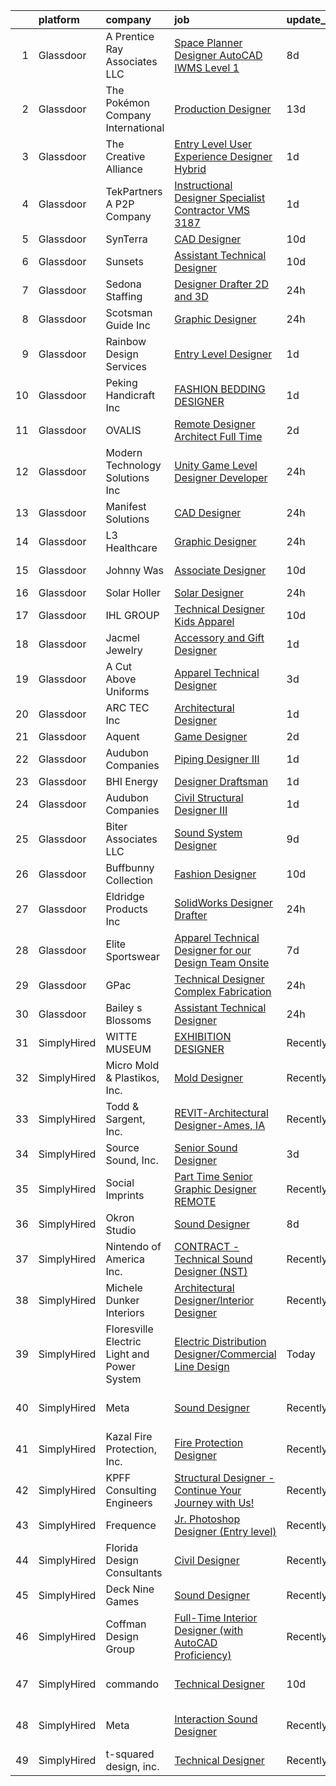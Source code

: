 

|    | platform    | company                                     | job                                                                                                                                                                                                                                                                                                                                                                                                                                                                                                                                                                                                                                                                                                                                                                                                                                                                                                                                                                                                                                                                                                                                                                                                                                                                                                   | update_time   | location                    |
|---:|:------------|:--------------------------------------------|:------------------------------------------------------------------------------------------------------------------------------------------------------------------------------------------------------------------------------------------------------------------------------------------------------------------------------------------------------------------------------------------------------------------------------------------------------------------------------------------------------------------------------------------------------------------------------------------------------------------------------------------------------------------------------------------------------------------------------------------------------------------------------------------------------------------------------------------------------------------------------------------------------------------------------------------------------------------------------------------------------------------------------------------------------------------------------------------------------------------------------------------------------------------------------------------------------------------------------------------------------------------------------------------------------|:--------------|:----------------------------|
|  1 | Glassdoor   | A  Prentice Ray   Associates  LLC           | [Space Planner Designer   AutoCAD IWMS Level 1](https://www.glassdoor.com/partner/jobListing.htm?pos=107&ao=1110586&s=58&guid=00000182de11c860a82b298c5465cfec&src=GD_JOB_AD&t=SR&vt=w&ea=1&cs=1_627bb09c&cb=1661583083966&jobListingId=1008078664418&cpc=F89DB714968E32AB&jrtk=3-0-1gbf13i47kf1j801-1gbf13i4n23j4000-0acfd51d98301673--6NYlbfkN0CPEiJEzZq4I_K6S6Q9VC1QMfIsI0INZ1UYi7vjgDL48SUvOQou6hjm8fRgHsp5Vn7ks7L65vAiLiC5dHNyXZUaGTr8zkn7Pi1ttdD6Hf3LEyzgTFht7EOoWOZlOoIMK4v3qRq0R0JVQHLdxxBgwJRWs1Sao9RGGzmdQtx9QdNsnViElWyiNNvfyNq2kaU3D8fcZyFUrt_H_q4mL5ROBXoZ7zeTSy3cHvQgMm-xA9A6t5XsK99aGAsMh4I4x8lLEIBYpYk48vNV0g-wi32J0Z126BfJW6E5WHx0zoSPQbnEZXOQxN6QK-DduQ6eemGNV1S2E1byTycB86YfccQY9MCjqSlv5VoBMv7G0jNyPG2d5zPKh9k4sFv44NFU_G3k_Sh9U2T8LWQMb6sKwXFU0yJcm8HywoYpFZladbS7h_0ouQdWgMFi2J5FyQqB31sj_mCLsEw_KAjgFHqHWM19nh1PzWFKP-8BMQ-or51OTtGHCZow7xoU22V5Yzw_Cvf3gcxr6opJwssTBIszenBvWpNf0yEpn8aRMAc%3D)                                                                                                                                                                                                                                                                                                                                                                                | 8d            | Washington, DC              |
|  2 | Glassdoor   | The Pokémon Company International           | [Production Designer](https://www.glassdoor.com/partner/jobListing.htm?pos=115&ao=1110586&s=58&guid=00000182de11c860a82b298c5465cfec&src=GD_JOB_AD&t=SR&vt=w&cs=1_f9ddaaab&cb=1661583083967&jobListingId=1008069960134&cpc=0FE1F5EA2BC84A01&jrtk=3-0-1gbf13i47kf1j801-1gbf13i4n23j4000-e5e687c9b2ad3558--6NYlbfkN0CsgUO0V2fSZxJANSxJiftVXeq1wpG4BxYFHzXoW0hPJnnKXvOitF3aYLUaiHcMasRnqh0WUwdWoAyLmI80oX7oPAq-PgH7hSJ92a-YT83zUIBzuQwm9Kkc95qzU8uIOl_1FtGzYfux5BKaumQSfITy4M_H4fDz72Fy-8O-eF4jbk3ZgFvA1VKoo--LMiTIpkBumduhLcVcXzcW00OSvIQS-zyLNUqqetQd3RVvTptm9dK_LlsArXmGNBdJ6R8PSc35tTUyjVD3fE2Jsz5jhfpPGy4NTX22bW4MLuHkXsC__gzILV0p12uN9PKdveI2F27TeUQJiwIIMuagtZb19lOCk-9JJVkyK2YXQ4RkHA6UD-Uy-Zvx2RtKk2PXIc0WEFH9BEeboZRstydqlMx7dHC8lZVTdWtLOSeCxWLv_VAdA8L4TCsW86GSkG4hJ_yr-iROj0dLZz4UB1afiHaMdfUk6LaKRvgEozhJk_l_1ehX9_Pa56J1dLUt_etfdKvPXvnXumz8i3Aho2_xEQddsDP4YiLNzit--4vgvcJ6A941VRcHr5CKC7trEE9JBosFP5rqQ6g9m90er5mOpwvmDvQ-7MbDIe8DWaZWXcV3KKZwPcljauCojwDh0B5Ry4SjmmL8J85jkB7Ts12VYit6AJNIubfGrkGGs4N037X1HVlQxDB27yP9Zmu3yrX78Vfox_21WRO-fPjWleoOGpu4wlpNRd_gpujIe-DsvKjK3U5_H2JsWrpBYvJCcnb0wx3SZ_pQuR1bInLZzVN3Hdb9Esvt7c_ftbVNN5Qxfb64FEk7gycioxdhkgvxLJbh-ZImAOmd-FsD2WIbLR3yAjGLTxkYCA6a_1Tg4ZiNjleQUHmm2sYQ2RB0rQ4xF-uOpYNNaE-9N2NRE8BvpRMXvMTMT1vznrdDkaQkRUcVPwACleR3Zw%3D%3D) | 13d           | Seattle, WA                 |
|  3 | Glassdoor   | The Creative Alliance                       | [Entry Level User Experience Designer  Hybrid](https://www.glassdoor.com/partner/jobListing.htm?pos=111&ao=1110586&s=58&guid=00000182de11c860a82b298c5465cfec&src=GD_JOB_AD&t=SR&vt=w&ea=1&cs=1_563b4564&cb=1661583083967&jobListingId=1008093924107&cpc=7095061949A44974&jrtk=3-0-1gbf13i47kf1j801-1gbf13i4n23j4000-ac07fcf922afe2b2--6NYlbfkN0BQhuZEA67bukPYOs9DTHc1wsdoQx-e-DpiIYWnkjXcuvUqeZY45vl_DaQDLziNe4gZR1zoDePoJ89h9nkfALvNAsgpJFUSByXskV8-PXv2t5IcTisA-qodaqdJD5IdZKC6UcDMqfkoie-Rqe9cKYoGVnfKZje9PgtNF1bwZktwMLcWVJ1NFl6xSY27j7Iha9iMUKLu_SGTZSwntBXhMVQ8xRYqfpcNGoPwcGTRwvJ8NBebTy0PRG-cLHC9q0iGJi1m7c5tF9_iJCK1nHPsLT3a4GZE4d-w81MG9RjiLKWfARkxbiiZg1TWZ0tNm-za9UtZwL3PJYEN5VBOXvo64DvcVLA-olly1E-qThtQL-to5ebvDwX1rc2rpdzs73OPweS4CI5U4hqqMFRA76_9vwiUhILQDZld0g-twAUOxyuteiorfeujUR6KjIAHMuuZY80f9na8zggczyD76p1YyIrGfFAQsgeUbWjQ4MOLglRKVfiJ6Qt1TN7ANUSkRylwfuSKZU7Nq8eoHbVdhvQK-6FmEryUOWVslJM%3D)                                                                                                                                                                                                                                                                                                                                                                                 | 1d            | Lafayette, CO               |
|  4 | Glassdoor   | TekPartners  A P2P Company                  | [Instructional Designer Specialist  Contractor  VMS 3187](https://www.glassdoor.com/partner/jobListing.htm?pos=128&ao=1110586&s=58&guid=00000182de11c860a82b298c5465cfec&src=GD_JOB_AD&t=SR&vt=w&cs=1_d6f4eaa6&cb=1661583083969&jobListingId=1008093095872&cpc=BAEB662971763A76&jrtk=3-0-1gbf13i47kf1j801-1gbf13i4n23j4000-03f530ef0202334d--6NYlbfkN0CHpOIvs3qZo8sagDiUAvu-_P6y0GixwKP-GGMf9GPFgZwW1N9K8rceHdSLs2uRMTRFNpCUtCQgwwJ_V4r98Xsw_Ma4NM6eaJEC0qvAtqJ6BJqY6w88JFFrO5ThPKSEoanpVrtgaQMEd825wHk_cOqhPJoS3bnu-WKZAC9plfRyVuBiogCgrznzrWrogk_vlxV6-KelP4QPg2D3g9aQJGPABTdB4n7lUbZTYqYYSArqupZSjs3IoPPuWt90ODbnPEi5EP92fejBdJQ--jwcvdJe9janvhbv146U_MmkJA689NW9LCMdK0I-TrQDJ9B8IW3o3TiREEsMVkDcpCzAopBUciyTykYt5FcxhA1mjFpJLkr2ipFdMJjRc-bhGqCd8voQLNTizuOIuGbSUJVy6ZLNXc845iSB4LVrLWYRN4qItFm6kr-N4CLzHtaKx5lo7aWcBct9J6TK-ENvo7MvP6fpuck-KYzCPLYzPVUQ_Ox5qxYTGU6YF6xj98PzYpFByziUShhOGTRUUJQeqrhD5YO4PJMFjHTFmRVhFZZQpY41MrDDvGzMhbApHz-IUdRR2JJY1XVvvn2uxIWjPrzA-Nx-RbckpFMc_Y9MyeDmZ3I-z0v0J4UmP87MNsXQ39q6p7pELcX-0_e7hfFAmWNkHW_uRH0Hkv0pqcDc-MmzLYgFBtYf1oyEegX2nTLJQLPfg0HL6u9Tg63vi5J0fpE0FByT6uzsvKRyxCXznds-JQh206uXLwtkwZroBgteD7J9lYhzu5IIQ9Reahw3gtv7ZMs8mgDOW5IpfqrAqHI16nCO16LV5wftmWA-PYbBFfzmBvL8pgNJ4_4Ur2Tyn0McsMJYZHoj8abjXkbMGFpFIDzyNBmJMOvQK7aY)                         | 1d            | Remote                      |
|  5 | Glassdoor   | SynTerra                                    | [CAD Designer](https://www.glassdoor.com/partner/jobListing.htm?pos=118&ao=1110586&s=58&guid=00000182de11c860a82b298c5465cfec&src=GD_JOB_AD&t=SR&vt=w&ea=1&cs=1_de1b3ddb&cb=1661583083968&jobListingId=1008073862940&cpc=4F748F1840550ABC&jrtk=3-0-1gbf13i47kf1j801-1gbf13i4n23j4000-18c0e80a5c12a872--6NYlbfkN0DeXU0vMxLyKhfauY-dgUBa_3v1DHLtGGo4EP_Dl8CiYxWmGmi2SrY3Ivt1UPrYuDlbcltfZBalx9amtf9G2L9Ed1GWEOd0RyJ7-id08Z3X4_rUMko-g1OdR6_wvYRiK1igO9i_Pd_tAhPgXu8oeF6r4TodtwJ7tGrA_-HHHP4OtgW_mxbZBIf1ueQ_0xu7R7cZPBYo3GuvSRGIg77ajL906Pi5mV6alo3TfX-e-5xkH84v9VywJBwwHjFa9YSkXhkDrdLM3TIqOAlRin2HHMMqOl8I5stIgk_INyJnhVBt2dBzycceWxa4PQ2z7dOrqTFRI2uIQTqtzBE1GNoKhNdnadyiWGTl4HmI9UkO8g8UHoiApXd_-lKvCBqqprX0mtB1PXmr6106Hr6Pw-8ow_LtvGqQyVcyQBzQzfPDleicfYAKIoDol4YpoW762k88OxvsgQKLDKToSSsU54ft2hBNULUbIdgqNsYR0i94GFnKCe9xmV95AB_B)                                                                                                                                                                                                                                                                                                                                                                                                                                                               | 10d           | Remote                      |
|  6 | Glassdoor   | Sunsets                                     | [Assistant Technical Designer](https://www.glassdoor.com/partner/jobListing.htm?pos=101&ao=1110586&s=58&guid=00000182de11c860a82b298c5465cfec&src=GD_JOB_AD&t=SR&vt=w&ea=1&cs=1_070b780f&cb=1661583083965&jobListingId=1008074168238&cpc=F2B9EA0A7A2608F5&jrtk=3-0-1gbf13i47kf1j801-1gbf13i4n23j4000-e70458fbaf606bd3--6NYlbfkN0AtlW_omU2Xx3W-19HQ_drmTKCWebiHnmA5lS5PDL5G8Sf-C-2-8DpByhaBU9m9oUH-H07N8MFdAYoPJbNdWD_SmPRuDkTm0iUvyIZARaF8uSpPtUx68tbXgkSLR_V-f1zQbZOfIbgAGBK04oh6igvdAZ0nACEOiZClqZI44bjFD3UY7Emnx9kkK_NJgRW-YH18IiuIWJRw5DW4JGnPXPCaNY_0zbdZvKP-h9V8AwEzJA1XIlGz1hylDkjXYAkLhME0oLxiSm9Cz4tnhbdjvJLFxn266bPWdtDHnjkGAJW5uNQ62yCjYhrUfib6kLlspyVNXjGeQ6HeoWfL-gIC-OQtxR3fC3crdYVUZzk1b9lt2aIsGFu4v5P5e1yHGvVxP1wamNXHPIETnIIBpJE1B8nyXHB1nHIUQYpBVRFWHF-ay6_cBJkg6q0r2CHYLs37n-WJFab1TWA_JsbcLYEhpZWhrP5ThJdP12IuoSK6R3shJMszzwS4vGegVT-HPr2ETSdDnboqd7DufW8VnFvPrhzP)                                                                                                                                                                                                                                                                                                                                                                                                               | 10d           | Harbor City, CA             |
|  7 | Glassdoor   | Sedona Staffing                             | [Designer   Drafter   2D and 3D](https://www.glassdoor.com/partner/jobListing.htm?pos=127&ao=1110586&s=58&guid=00000182de11c860a82b298c5465cfec&src=GD_JOB_AD&t=SR&vt=w&cs=1_b2fa7630&cb=1661583083969&jobListingId=1008097236939&cpc=18C9CE28155C17C5&jrtk=3-0-1gbf13i47kf1j801-1gbf13i4n23j4000-0f43f2e75be91b83--6NYlbfkN0CTRLmfzwekP9kdn8MCpub2J-dAlmPPu-YzMlOQ6GyTqK4pYVBM3iZCLV_ZmCSmnvVoR5bYJ7JWXfO8FhBpnGqLK5ewomUl6A38a1VKvRRwNnjw14bPDM3Yl2rjcAlr-0Z3ZlKq47hlr2EZ65l5hSLNSWyqNj1-BlHjhClQ-7b13Ajk5qBDg7rcWOZR5BqazNoA-LuM3_E1u1MbxaP0sadQcwoqY4uixBimN13sld8O9ziV3Y_CIcCjYgYM-KE6CU4omrjt0kOX409wMSh7KXnnorEbZyldV0ZKGL1r__H14AH0eEFHY-xt-9SYY9EHXmevgD15zYsTHLrJZFTsqdfxjCCMwl93CCW7zk6xIEQYDYUXFXBeP3Lx8kgwOTd2LM5xAPSbQ5Ihw4INoZoOiERPzHYPStIL9i0Blwo1Kalw5C4pKTnQ2zlwYmcKkhNQRkJ8j1M3vnxJhI1F8Bbg4TSrmXNkRku2kvcb9fpRhiCXvgS7btZOkunltZkney1Ypy2vujGGz55nnM2WrOjnQMOJLbKAdw7Y8LWKBTRA-VVXv_3FSy4fZ0fXWsFOjrLgQTEDiHR60yMPfZO57byNcid8)                                                                                                                                                                                                                                                                                                                                                  | 24h           | Dyersville, IA              |
|  8 | Glassdoor   | Scotsman Guide Inc                          | [Graphic Designer](https://www.glassdoor.com/partner/jobListing.htm?pos=112&ao=1110586&s=58&guid=00000182de11c860a82b298c5465cfec&src=GD_JOB_AD&t=SR&vt=w&ea=1&cs=1_a90b6bda&cb=1661583083967&jobListingId=1008097527336&cpc=F1339989C5CB8906&jrtk=3-0-1gbf13i47kf1j801-1gbf13i4n23j4000-6aa205e0ef331a9a--6NYlbfkN0DbYZcs_UJOeC4ChOpzr4q94_YFUSwL-W0cUimrDC9oMbJ4cvG5OkOdTqRVIxksHDrGmXdguoIoaI6GKIPxggH_UlEJInekOloNBoSbLGyXgfGmUx73GQ81-obNHXeJm5eFQCaAhHtfziL-bjlfvYu0Zndtf-23CC4V2OunCtIWSNjdsa4SXzie-2LUnOX-Pv8uBVIZroRBaCAGTmYY-mYvaqNPM99V_8gLXkXCZLlH_VXmOyV5ENO8rKYL4PBKViTxqyooGsJ2oD02FE-HkcxcOT5TfjS-9xgPlGrocUis5ZsUAKyegX6WrczC5XQJQAkKgEusXyeo2LPIF26X8vFA7IZRMocuJQfM2Spl8Szoja1We3RZoAr5MDuqJD0zkqVj0nVGojsKIhHEmv6xRyBpyZQY74lCLvEi-TS-MWrMaKJuXweE9arltDWHDnCM0oOFHoaTeDj6MclE0fYW9D2Ct2iRQF2IAImK5CBAmoNoht3sW6MsxU7GeQpGWZaMtr6ErdHphLJwYQ%3D%3D)                                                                                                                                                                                                                                                                                                                                                                                                                               | 24h           | Bothell, WA                 |
|  9 | Glassdoor   | Rainbow Design Services                     | [Entry Level Designer](https://www.glassdoor.com/partner/jobListing.htm?pos=121&ao=1110586&s=58&guid=00000182de11c860a82b298c5465cfec&src=GD_JOB_AD&t=SR&vt=w&ea=1&cs=1_89ca70f7&cb=1661583083968&jobListingId=1008094377754&cpc=155EB9D5185558AF&jrtk=3-0-1gbf13i47kf1j801-1gbf13i4n23j4000-9b08e17126a26ee4--6NYlbfkN0BQSMM7msaFaU9vMPLgGAw_IEALGJyAaKZ05XIYikCD_7AfAALJth5hw24Ukb9i8NBqnlRku371qq-W2TdCgIcSSrX-1FGhVRY2NZUjXeqk6k3UiyOGcvkSBDnt-ipY5y11pRcITEDOZu-rRZk7o31WBrT_Ex56lYmXUYzDJAqeD-ALd--lmqTn28wxvYqiKaNaP5mqFjpAM4AyLvDVOSZWqsSxbdValnfEtHSdHBhJ0srvxNqLhGyck8pT_v6uth3jSJY06CSa82hHNzySylgeuOmUkoZZGbRtBXFQc7OdCVJdWi2PCXZEU6fCoKQQ4QjSkqfSbRkzlJV-tAPp6FQQ6cBv6BxfxU3xNfrZGYtw6jNPSkThkBZ2PWn5df-uLUKNOrHi1_Q7aEX9o_NrYFyvyvRswiEDlPHlbQtyytjfMtGbeAB-PAUAAwQYPnmZlc9cLzVa-P0TGQ4qUIRO7s-8UGhfhRUxysTHIJh-SZUMpdBlC8UAKJtvGbMJ5ukYe_DXC_WUHpG9QQ%3D%3D)                                                                                                                                                                                                                                                                                                                                                                                                                           | 1d            | Louisville, KY              |
| 10 | Glassdoor   | Peking Handicraft  Inc                      | [FASHION BEDDING DESIGNER](https://www.glassdoor.com/partner/jobListing.htm?pos=114&ao=1110586&s=58&guid=00000182de11c860a82b298c5465cfec&src=GD_JOB_AD&t=SR&vt=w&ea=1&cs=1_3772fa9c&cb=1661583083967&jobListingId=1008094179063&cpc=8A48E7D5890B96AC&jrtk=3-0-1gbf13i47kf1j801-1gbf13i4n23j4000-1aea1578d230c1bb--6NYlbfkN0AU9TUFfx1cWrWT37grlbBMIkzeHpL5ly2dIVydrySBslmvVOGpzNentRV1L8weOaU8iMCTX4JnQDiAjwUDg9LDQsr51j8yjVhf9yWoaE0mr2lvjHMtFMWbL5p13gF0ym76buQ9B8GZvwggfnZ9sEFfaC2od1D2NWnHLA3VA6y4l1tCKOlKyqOMNjOxhzlaOUKUlohbRME3Q7a6mNCC7s1qreO-gs5RKuTpPht39rHRN53RwyY-hFPLVo8qaG7iSTLClevRPR5TERwllobEs4VDsZCxYSZADojE40pSiO_kjvsdh-dQSMN92uC7CXCHNxIoT5xIqJsQ6cK51c4VZvN8-hW2xdApOcfqOtFWLyFaZJDnngB_J8lSpDA2Pvj3cjoTXLmAAEpxB7-iKP6kzrpVEirqttatGYVUbVLyp5eSijSuUZDohL8KXqSlttfop2hZuMRHYaG8V4PeTGeSO8IqJowlxJRGff6DPZuH9n3xbtk7tA36hPAbOIcarkdvdCc%3D)                                                                                                                                                                                                                                                                                                                                                                                                                                     | 1d            | South San Francisco, CA     |
| 11 | Glassdoor   | OVALIS                                      | [Remote Designer   Architect   Full Time](https://www.glassdoor.com/partner/jobListing.htm?pos=117&ao=1110586&s=58&guid=00000182de11c860a82b298c5465cfec&src=GD_JOB_AD&t=SR&vt=w&ea=1&cs=1_aaa80e4a&cb=1661583083967&jobListingId=1008092125129&cpc=2F9DD8B511C89582&jrtk=3-0-1gbf13i47kf1j801-1gbf13i4n23j4000-a2efa99355c990b7--6NYlbfkN0D788tVLZnHYB2JKTLmCXo4PydfvtZKcdbYx6lxKaz3Iov1saO08cGSexVzrw-zguS-pIdag-UcH_VSXkTsDOWai7tFMjzfXGacGFBrAray6y56cuKDivsp0EHY9vgS0N4oIIoh5FfT3MB6TYdBbFG3B_jfYMJCS4039URFxjVRzDuPFKXe5xXGI-ykLO6IXS0pSBBLSlKpwSHdCyO9Jze5PDzriiKEttBufTb2oKQwxPyF7FpLT6QhLgkm1rn4yWhbQKTreFUdrADlZGpFTaP_Gb3fzsOIYW0BNK1HSxJdFrnXLFx43wRtSn_z6wKAXqL4zfpDOOAXa2FntHsR3mqfi6zQsKMRvLQPzTE8_LOvCNPKa5uVF_rDwh_ATxAc_M0tHMZrkbvYeIYTPj7P4ukUWkEbJ-s7eeRsWnIUAMziS9a5OyykY2W6bEd8qNQt-tWN8u_1QsH5dcCivPZ-a6AeQs7hfAOpaQ_edEy1Hj_7DSxAyd_9U1hptJM_5r6RIN0%3D)                                                                                                                                                                                                                                                                                                                                                                                                                      | 2d            | Indianapolis, IN            |
| 12 | Glassdoor   | Modern Technology Solutions  Inc            | [Unity Game Level Designer  Developer](https://www.glassdoor.com/partner/jobListing.htm?pos=108&ao=1110586&s=58&guid=00000182de11c860a82b298c5465cfec&src=GD_JOB_AD&t=SR&vt=w&cs=1_20400619&cb=1661583083966&jobListingId=1008096394773&cpc=A47415DDCBEBC78E&jrtk=3-0-1gbf13i47kf1j801-1gbf13i4n23j4000-ff7742122f0dc26e--6NYlbfkN0C26OT7h5zXl7z1yVTYwN1d43osiYS9hmGqw_eY7i5KFzRWaSyxghJjTLzNEsEWeJhbfdP5IgCLf82DiTUnEx5Zcf7o8TDdtcY4aQMgbtVLZyUMVQbw4GL55W9YyZf2zyy5gYoXl2SbNwGuuf9ZA8JnDwWvGjPB5lhkx7sEViInUA4-xLjlt3TEe0VYJOpl7IdH2zuiyNCxNE67qHQog0RGYkotK0vj5gCm3f9CiP6cdzF7HOP75Mhu-NMuVAZjGZPcLxAKSm2Owlb_RlNDGD9mdyLZQ8WBXHGq3Zk-IMFC_7UC96ES4J9QUFNVWM2rqEEnqKUlDc1XDQQ4s325enw07xkRqtudcqaURMWTZgFY6myCGTFsJ1uG5rqXJh15TxXft8rd9LXUX7Eh32LajBUGwBRowHrwjOIxPXIwfBUzHkJUE7SYSYEX8XOnEjNDzwk%3D)                                                                                                                                                                                                                                                                                                                                                                                                                                                                                              | 24h           | Huntsville, AL              |
| 13 | Glassdoor   | Manifest Solutions                          | [CAD Designer](https://www.glassdoor.com/partner/jobListing.htm?pos=102&ao=1110586&s=58&guid=00000182de11c860a82b298c5465cfec&src=GD_JOB_AD&t=SR&vt=w&ea=1&cs=1_35d29505&cb=1661583083965&jobListingId=1008096689773&cpc=12184B501E6D5E69&jrtk=3-0-1gbf13i47kf1j801-1gbf13i4n23j4000-d4630387254a5b8f--6NYlbfkN0CKfvhdTZp-LcwVJRM4kWLncpDELpGxzdzAtDfxsI5Hw4zLjP_QVp8_SP0d3uDWKlScnatiwYnb6ceY_Z1lRau2Idi_dg4wkJmjRO9C5SqooPr6Z4hHlD7eiVCoVqcgvj1kzX2Pb7lHAjUY1W1TUF21VV00jgrdzXu8d5_JRr__wP93kaoZgmxmg34mHqskI35rCHT2ZmJiObtm8y3goUxzpMbM3_q3lWFSMecTOBCPIHUbBIGh0Kr7cTYMOgJmdmjadhr1aVnHspSW4LAYR9d6JtLMsgEw4yaKAo2lPv6VecTlQJqqUNadw2ZJgimvyRorCIawGdAS07RtGzMhSMOlLQ4jj9kFSfX6ewcjZUACoORBo429ynL-RoRrCCRsFkyU9ifiF-gHiukSombY7GZNa3Pifk8cdDV-O2NkqLCiYIgvsIGiSxwmYkR2dnsfdCfOvReIlBfCSRD1kxxk_nyjTQlhfsYouAcwDhWHa9M979iKJsfh6WwRdVG8YuNhD7A90eK26EKYmwFK2A5vQ0BaNuzzWewfyJU%3D)                                                                                                                                                                                                                                                                                                                                                                                                                 | 24h           | Buchanan, MI                |
| 14 | Glassdoor   | L3 Healthcare                               | [Graphic Designer](https://www.glassdoor.com/partner/jobListing.htm?pos=122&ao=1110586&s=58&guid=00000182de11c860a82b298c5465cfec&src=GD_JOB_AD&t=SR&vt=w&ea=1&cs=1_35c0a20f&cb=1661583083968&jobListingId=1008097417290&cpc=217C45A42544DB93&jrtk=3-0-1gbf13i47kf1j801-1gbf13i4n23j4000-e39332026d80e6c4--6NYlbfkN0ATuzukLZvOA7Cxi5gGVTPK8s05ijijAIGQnHXs5Od0Xxlz_9ucv3NNLccnH4K6nM3FLwoqtQGQa5yrOAWrNB2pTKDiHzuruvRkWrdUTuNgDcHE0EaFN093eO2aFV8Whyqeh5i6LjlCupAVuCqTRWuCxBTgJPsDbmBcRJpEASU28EPELiNgDK4b-Ikp2gsUbE8Wloe2IlajBlpY1mODGUqo2R55x2qnMwuIQdBde9r3ZrXUhCl9f8Awniq2dMgtxW-VTcKYGPZjMX_yPQi8qZDne5YqX0Kius3q_8aPJUXdePl63Ngo6lT8NDW86rmfSfRyYLSa9lubKT-emejyhnYYhw8rJI5242A-TiBN5Z0jwiWv4r0AdaXNHKNzvYfwOGkZyviJNSq13AbTU6t3MXrS6OWW3EXi6TMN58pU5ww0rxNJHsnbF0NZGnwR2L2_VW4CMdxHcGRNLWNibq8Gi8pSScz9e2eFnm3FDK-3zFlS1WqYohID8lpNVG_Xf8USzsw%3D)                                                                                                                                                                                                                                                                                                                                                                                                                                             | 24h           | San Diego, CA               |
| 15 | Glassdoor   | Johnny Was                                  | [Associate Designer](https://www.glassdoor.com/partner/jobListing.htm?pos=116&ao=1110586&s=58&guid=00000182de11c860a82b298c5465cfec&src=GD_JOB_AD&t=SR&vt=w&ea=1&cs=1_36149956&cb=1661583083967&jobListingId=1008074774440&cpc=853DEF62E69EE75B&jrtk=3-0-1gbf13i47kf1j801-1gbf13i4n23j4000-4faef44b6a0370f4--6NYlbfkN0DzaDHVbxJ-LJZej0v9fk4K-FwNocoxjQ_zxp68kPBvcnDJ4c9ythlAEq-QQF6lk4_a95rOXH0ABmn-IDpvXeqnvmIoZukcZ_va6fLO0bk1jqhVmm8eyXl2l_N8HhGwLfvxj5UCT6dJalQN1wobhPNZihBjs6lX0jtvWCqYQYycTa0Lxqufxv_lq2bnXEmkKpBO4i9CY1li1NUT188VmL6QsBNNchPdPuEknhzQnNoAD0b0NOSQDOV55wL1S7QjuCk35yyoyQLpOeCBgtvPMqK-DAPtwflRgSUEC0_2u7j8pBMAgZlTCWXnnRlA2EoBHzjTupnJq0av36nMMuZxZavpSAgy4FiFp1djLkgkb4BwX8vpyNP43Z0A9n17DspO82Dg8kqGqbfa4zayaTBXQUmTafbQQtTqHXMANlBDOolT7ppSwepuvsmyATjNGrO-HWiusdp3-syj2PnJ5TdvIonURM-CbQhuFLuy_XdKJQBQpScmmh6xHN8sZD5xtgr7tZY%3D)                                                                                                                                                                                                                                                                                                                                                                                                                                           | 10d           | Los Angeles, CA             |
| 16 | Glassdoor   | Solar Holler                                | [Solar Designer](https://www.glassdoor.com/partner/jobListing.htm?pos=120&ao=1110586&s=58&guid=00000182de11c860a82b298c5465cfec&src=GD_JOB_AD&t=SR&vt=w&ea=1&cs=1_347a70d2&cb=1661583083968&jobListingId=1008096942594&cpc=9C2286EA3771AAF6&jrtk=3-0-1gbf13i47kf1j801-1gbf13i4n23j4000-902dbfc9ef7b201f--6NYlbfkN0CnRgCeyej8B7HtLvB53TdjOOeutF3Nk7UpSC1jK0VSrxGmm1FjhxouzhtKJQPIQroVzjVuMwvmQAqzCzmP_WPoQuEIodh_XlGo1WsBT-NXKBr2I40Hvu2XnTaXSLVyc9tUa6ieLxoviR5IVOEYmIcQY7hCEGqHUEIlTevmM5HOW0Z04wvA8NKIBmlXbvdrcEM5gWM8WAQ6qiVDE_koV-lPp6qvZOBvu8IntsmgYY15ulALrT1WB2Sn9pMNogHiWrj2Wtu3KAsIqhoJguIwYNFjxVOowGank_MCCl4iEPfUDy-S7dGZzIcNJ2efDcKDIfZ7H5CHZ3zZ0RBnPe8y_GMbcPibkyJtn4l7TMxkSw-gFssUJAcd7SSl3Dn5LejooapJ3NhCSeRcUzMnvZAp3bgEEeHknByNmBbv_W0gMH2S8oor9Y3Vj2Qf2iqqKh4P-yCh2z4Ig7AxtItvK9EpGb54OxDeQrT45dynz4-kbQRcUmJiXX5f0QAlsASyur-GmGI%3D)                                                                                                                                                                                                                                                                                                                                                                                                                                               | 24h           | Virginia                    |
| 17 | Glassdoor   | IHL GROUP                                   | [Technical Designer Kids Apparel](https://www.glassdoor.com/partner/jobListing.htm?pos=103&ao=1110586&s=58&guid=00000182de11c860a82b298c5465cfec&src=GD_JOB_AD&t=SR&vt=w&ea=1&cs=1_f141128b&cb=1661583083965&jobListingId=1008073551798&cpc=FC4EF002566A9691&jrtk=3-0-1gbf13i47kf1j801-1gbf13i4n23j4000-35ca708bec652e01--6NYlbfkN0BTy4Vq3kUv-8E8fBOrhZt-7WJQYqv7u2ur6JnxlE7nq0Vi-lP5L835nEhUPDuQN9Ii6fJC0HyBSgexD3C4k5VC83Vuw3E1XNFtYQtZz47yK2soeqwb0ZSclzG8hx8KfubYCdlzeUdJYe2abnxxwdrUthCH2fCe2dUPWrVqSb2bFtb0WhgEiKdUPxPx6gPnZIXDkQNKaLC8yNOI-8rm3jSHeWdH2MWjAWedcVIhn5L4axhtD7e3KzQD995Pgl5qNKm-IO--UiYY9k-J2MP3KX-gjW0OkS8wqJJsbe2J_EaheSHyEryE16c33adTrE9Vj5ug1uWGvF1megej9cbUXMTt2WP-ngJADBs-oqLJEl3UcH0TtxEur68g_FA6nHBaoep7Hr9s_P4c_1piUc_OT7tL8x6LhW-dVso2EEYuD_MEXKG2QBiWsbQXNZrrG2kUevl6O16SKYiO9_BBMjvkbt6iGGngWNMaAXRyIKEQVEhgp4R-3cqTJCh5E0rYMsOxubY-3JaUh0I0XJlEp_SRHLxC)                                                                                                                                                                                                                                                                                                                                                                                                            | 10d           | New York, NY                |
| 18 | Glassdoor   | Jacmel Jewelry                              | [Accessory and Gift Designer](https://www.glassdoor.com/partner/jobListing.htm?pos=113&ao=1110586&s=58&guid=00000182de11c860a82b298c5465cfec&src=GD_JOB_AD&t=SR&vt=w&ea=1&cs=1_f62295d4&cb=1661583083967&jobListingId=1008094045785&cpc=8CDBB1EC89CF7160&jrtk=3-0-1gbf13i47kf1j801-1gbf13i4n23j4000-fb3c68d7bd62e2aa--6NYlbfkN0DfhRLDY5E7BVY3xhBTAobuSaZ3WR2SqAJ-w4NHeQGDZ5tebBT8WaHsvE5adThYB7aJ3Tg44UEkKSZfnTXkIQteDUBjaVeukSMg0PLbSUietYq4-t6r91KBHPlyblV228V6EvyAGssnBtb-_pMmtOSj0wQVMVMzQVpkL1mV4BraEyfpY5rt6N6n3_0n1FL0QUi7nY6u8wevSUPmJNhjf3iiZkU3KIuJE5iR5WmauZBC_LL-PSqWiMXieMogSdpkeyRTkOzaiBwqxKKP1bpr32vz6MWMOrKrGgaTe6CIA753n066FU3j8k2jPwtkEQad8RjaERVlTCI6CBRCEO8O7XOKkQzsoRX-0n_uGtBp61WvbB7zr8jz0yWfuOM5V7PlLE0evlArHXxJIbjbppNDZrgD1GDtv0apM7pA273X7uthuBJBSPPC1I3HVJf77l_f4mTcphQ0tEp0ZOjaRUoz_NUPJ99yZOhyJ55SpdlfUPVwOYTIUdUWsRWRdRMJibIaFx6zSrNpjrk63Q%3D%3D)                                                                                                                                                                                                                                                                                                                                                                                                                    | 1d            | New York, NY                |
| 19 | Glassdoor   | A Cut Above Uniforms                        | [Apparel Technical Designer](https://www.glassdoor.com/partner/jobListing.htm?pos=106&ao=1110586&s=58&guid=00000182de11c860a82b298c5465cfec&src=GD_JOB_AD&t=SR&vt=w&ea=1&cs=1_2bfd9c22&cb=1661583083966&jobListingId=1008088124954&cpc=151E51E148764572&jrtk=3-0-1gbf13i47kf1j801-1gbf13i4n23j4000-81e2958f26bec26a--6NYlbfkN0DZZww-p_mr8GWlqIRBY21Wjl_Fk3kglyx5_HcxykVqwXZdTK_RQWJFzG2--JSCIKcXUPKfG8T2NTLlSU-Aa5jatvZMVMPUCVVe7QI4-MfIYtbcUAeMtOuOCErJDgVQ0VdZxfhqxq_9xndenQWKHqbdetCu8oCQlTIslCgpx1S5C14UMc7LX_9913lBWTYNml4qo4hrGjQoBVTicx8XTQcyFaMXcFP7YcjF5m24l1eT1xgLRtWJ0nVnuQH3NHDmNHYyZtimwnGw5OGMBRRGnSAyJPnFfs8ny7m9D_zzJLJH1MNNYmVG2epNmAMYJ2nweZfIS1Wc0r98Jd4G8PRra_ZKlE8ctMKQQs1lir3U3X16AqPaphZHww075U97U-UeYNFV0bPvn47w8VgBVkP2P36S5YOACq_z0o73PRXSrojgISwOCJTtaC6aIst_-cOcGO4cKrglob3_zVb--pMTic82llhG3ibSwZqnZMv7hfWxGuIQEUBumSA2cKXAh7QCqNvYVkLDXJWprA%3D%3D)                                                                                                                                                                                                                                                                                                                                                                                                                     | 3d            | Louisville, CO              |
| 20 | Glassdoor   | ARC TEC  Inc                                | [Architectural Designer](https://www.glassdoor.com/partner/jobListing.htm?pos=105&ao=1110586&s=58&guid=00000182de11c860a82b298c5465cfec&src=GD_JOB_AD&t=SR&vt=w&ea=1&cs=1_feb69a75&cb=1661583083966&jobListingId=1008094190995&cpc=85C013BFB7B0E36A&jrtk=3-0-1gbf13i47kf1j801-1gbf13i4n23j4000-6f9e43ff9fd60ca7--6NYlbfkN0BjTuY3M2phZfA8SznYn1FP5TcDPI6EPTHAeMp2dp0UV_YZxZTt6aFy7JM60SO56aImAsfv8xNDOsHlmga7g_DlJezhdPp5_45zcLUpWqHh9XdV8kvVLYdc6GIaxOyR-XAiaRJtT0hm44T7J-HYg_PeZLGfcRN8LbwVpt7dmWdqCdWqvysnabVPZo-iAocuHEF5oe4Vu2za6VhrQ63C8BzP98s5tyjOMmZvXVT_yshJd7i7vg_WcipcNN8WTRu4M3Cguphk63eVQLMV-9S7-RVTF-c74lBUqphrjcCiI4m6JohTFbkZ-DSBAjZ-DrsVabAJr-HkSEAWjQkGwQU-EGP-IsXkEpFreM8JwresIqHCOgXOpA3xU7Ir8vZCTptk0d5HwawIwy5yTARzXJzWy_dfReTR5nCXxFw2D9yCQ6Gr09_7BSXZcc03zwUhTVZPME1HVzYa9FDxP8wSH119O5VIte23vRGznj53u132lSoMCc_-Nlh70xjJ9UXAFaYlS4b6bwwxAXquaA%3D%3D)                                                                                                                                                                                                                                                                                                                                                                                                                         | 1d            | San Jose, CA                |
| 21 | Glassdoor   | Aquent                                      | [Game Designer](https://www.glassdoor.com/partner/jobListing.htm?pos=129&ao=1110586&s=58&guid=00000182de11c860a82b298c5465cfec&src=GD_JOB_AD&t=SR&vt=w&cs=1_f6f30386&cb=1661583083969&jobListingId=1008091362421&cpc=F41FEAB56D215062&jrtk=3-0-1gbf13i47kf1j801-1gbf13i4n23j4000-3b8cfdd71f0d2f0e--6NYlbfkN0DMrcEu7yrtATojKJA7cEzGQ3FdRGWLh0CZQInL4ECGI9gD0Wolx9R2EDT7B77c2cRU1zW3HVZMZeGAOYVZBOqH_4lgXX5l9kbkb9irhCbVBq6YsU0vLTUYvSh1OUNHO93tZMxbICiVo7Af45F1C-oNj2G6v1j_C21ZJdMsp9erWY9iz8pVqIr0tHG-W2_Fy9rZ2yeA1wUkAXcWkRivn7Dqd_Fqs8J8toyo11ar9Vvl5SStXW_Jld0m3RS2npDp_bb14e25LgEW6YcKNDoH5CLdVqcBw9fnWeClnUyJFP4jp0nvJ_635hBWfSukXutjZco_kpskimEwVKCiOQG3CttOfEON5Xe3MpLhbJWH0YRi-kR7eASFVIenMJP3yHNwFADKOeauvfdQAYWgiW0wmvyZD2tXm3Ij54bYe3mQP9eMGB7SgGZ-Bp2EdioEO6bSzlUME3SY7RY8wQwFtdaVWb9j)                                                                                                                                                                                                                                                                                                                                                                                                                                                                                                   | 2d            | Remote                      |
| 22 | Glassdoor   | Audubon Companies                           | [Piping Designer III](https://www.glassdoor.com/partner/jobListing.htm?pos=124&ao=1110586&s=58&guid=00000182de11c860a82b298c5465cfec&src=GD_JOB_AD&t=SR&vt=w&ea=1&cs=1_b47d873c&cb=1661583083968&jobListingId=1008094739179&cpc=D2F1DE17EE1F43B9&jrtk=3-0-1gbf13i47kf1j801-1gbf13i4n23j4000-7f409cbdde80b3c5--6NYlbfkN0B_v4Jwlzo8pp0lkkhk9-RlZ2bqvshnQCJcnG2elMpqNyA7L9qDHaoCwikKQF_eDWszM-2fJwEot-bQ5rQzjE0FqztVy3U89BSsltfgWNrn4RB0S5s_IXWYGATHhTEMlUancvg534CqYgIBvehNwTczRwQvl94H94JeWoyTFcmK00MOJDT7nFuHw87MCG1vfY9jYo-1avSUgTVSF25MAg5qeBFwPAmsQ-3s7ouXP7hXCUhxgtpd2jI2iM_VOVu0rdy0qhjbHB2YEtLtWuldopDwhu6ozeAMQZo-HkhP_gPDOcPwy83VEhMhE1WUD8YH8zdSVMHG94gYTuUsUdAWdVscmaXh_Oar9vzPjlylStu7Tw8NeK_xQEOb2qHcZVOHVaZysbnlpadt6QnVayN25jT9bConaLaa2G9yP2LKGW86NOozAx2Mddz7Yivep1AER4bPIzSkYS7sitOYgkbeE_uEBP98eX3Kc5EnHTC-Foac6FZhSlidGW-OzBbSlFn80LjKmvR3uH49k3Hbkl_zHsOynQqtFeRk6VRZr1n7A0m3XIv49h87v-w4lHOz3UwU3RYYA2pWhzAgLqI2zHYc4bwp6G6WBawrxN1L06BFDd0onAVIlU1-7K54ZLKdRRjmW2Q%3D)                                                                                                                                                                                                                                                                                                          | 1d            | Houston, TX                 |
| 23 | Glassdoor   | BHI Energy                                  | [Designer Draftsman](https://www.glassdoor.com/partner/jobListing.htm?pos=123&ao=1110586&s=58&guid=00000182de11c860a82b298c5465cfec&src=GD_JOB_AD&t=SR&vt=w&ea=1&cs=1_4fa9aa32&cb=1661583083968&jobListingId=1008095072589&cpc=AECEB822CA110EBC&jrtk=3-0-1gbf13i47kf1j801-1gbf13i4n23j4000-599262bdeeeee955--6NYlbfkN0AHu6iHo_UsXgM9kfBFlc5QVOhOe1JniIZYFa2Kb2bNFV1GAa3tvOjW918fQx-QuqDTXOrLiqCu4QqMt9kU_gLHWiWCLMPOo7uUR1ks-tpo5nOM0yNZ0deAqIAEnml1Yw3LNTe-nrkrXzVIQXS9VXpftLahJMNPI9o5lhZom4-_6G00ochZa-dTxmIEugUtEu6u6s-ryLGUXuMBf4dE9ChV2uJntDHzYxsL737QxGjeL__dZuM8WdckBNTbewJxW3Ov7Gy3G0AuPLw8hFiJ-j88Ezup5XI0lzu3KDVwb5Ysu5nkT3t89itObq4x4isuZTj55Ev1OjPiHEpFosPuRHLe6orNFcYfy9dedDalTe6AkcbHwOCENu-oF_hllnqq5JnNnvzoVvOJbamJeHIhqAlVU4WGUvJrmtLf0spByli-qauA_Ttp6GcZxwPC9YxB25ieDrvurQbcGlVUkk0GxQDLCxY8TwPTpaspCssYHc_GEP6kTcyhlV64A2JK1Ca89AbGhOiCxceOPKizq8nC9vVFZh9IZIenGezzIQFNX-nldCiZOfrJSuPqrODI1z8McOJjhrUgLVnxXKA4n-jLPvvSTBnWBWWMwWNF8vbCQBS0u5DhAcvcYoUHGDhN2Pra42RKQtUHArcFREp-DxyDiDHG-eH75BjvWDCq_Px6dBoTmpHRnoaHRGcrM6yQkIKB9N__oWvl8_w8HXz66wWysrj9CFGyvx20GoX-fCyEcnZXf51NwbbD-a4kPNXgukL-ycTZNa2i-YfV-LmbnClL0CsRmn1wwgPGn_amJe3bZ2thlA%3D%3D)                                                                                                                             | 1d            | Cayce, SC                   |
| 24 | Glassdoor   | Audubon Companies                           | [Civil Structural Designer III](https://www.glassdoor.com/partner/jobListing.htm?pos=119&ao=1110586&s=58&guid=00000182de11c860a82b298c5465cfec&src=GD_JOB_AD&t=SR&vt=w&ea=1&cs=1_999baebb&cb=1661583083968&jobListingId=1008094739633&cpc=A0637F14311B9419&jrtk=3-0-1gbf13i47kf1j801-1gbf13i4n23j4000-791ec1812712a000--6NYlbfkN0B_v4Jwlzo8pp0lkkhk9-RlZ2bqvshnQCJcnG2elMpqNyA7L9qDHaoCdzLXqpAG1-utDB-HsFSU-LcRDNBdtbQGb4knQoha2-sKopv_w3fetLYVMX26UwJypzqetyG1ynrtkSyRBU9hKUbnxxaYDrqtk46ZWAYQURkcFjmTGu7LbqZCCX1X-mPfoav1OdBAKT3-wwfvN0FYGgq22-51JBPoqFu9IeHU2nBaEqVkTU5GhvRjw3uDNYObGhZcHKiStR9u1MqDorFT7gTzSVVLwJ7TR8IOmjyEJNgu495RZeAwQrkvaQcqxYxspXL_BoRBJyR19smKSfY1c315z9SBqZBgBqG0D6Jhi_nF8dNusrmgkocLMtCiWE5UinHFxCE1sEJkHKvxgJ2-zSRpJs3GYRXrkA5T16YQ_vegebnO-0S7B7Evk0W-n3339_G-eHd_rbNaBBBKYA8-QtLWfQ2N-Vs2PSvU0AHWTiiFPUCXPUpEz2KdFYKcAF4j07Z4FDH2vz2Vo8Y_-rVUmqfyKtstAB1eiiAoGArnBm8WYTKydfrOsZZCSmFxucMO39H6cB8oE5q-COY-CnRD5ZAlotatV9a0pmB4K1y4CFWXjyWgH-txU1IZ1eQFVniv-FJo1I-obtc%3D)                                                                                                                                                                                                                                                                                                | 1d            | Houston, TX                 |
| 25 | Glassdoor   | Biter   Associates  LLC                     | [Sound System Designer](https://www.glassdoor.com/partner/jobListing.htm?pos=125&ao=1110586&s=58&guid=00000182de11c860a82b298c5465cfec&src=GD_JOB_AD&t=SR&vt=w&ea=1&cs=1_2c62380e&cb=1661583083969&jobListingId=1008076973904&cpc=F7A2269C793D5877&jrtk=3-0-1gbf13i47kf1j801-1gbf13i4n23j4000-3e9f68afeac613a4--6NYlbfkN0Cii1BkCmuTkYhCe1n7tdf96rlEXZyahD0EQGX4UxkzWOhUZ7vCuYiyO9WaPnT0De7OE42QTeaM7JscKX9Iz1L0buQJQo6JW1gjqoppT1X0kZJ6cJNTOvSoc-vGnJvFdwu8ydp4wXpvThyajZX1-ZPpGDClXlInXF__dKWU4QMbAay29Jr0d8UnmdCZGoc5g2Z561pGPJ9aQUQVIFw7fC64RdEIXlu6shg_VuXnk6cpJdH5P8nnQrVu8Bz1_903wqk2dhBNCTVHFIl1pgF_pkrULtUXaBsUVjMR0AAch64kbTw9sq7Fb55uMiy0SwHi7EF43mbBXfnjxv6imtNzR1wwg6rHcrT0Jt6Ztk8NDxqZRlnf75EUa48TfuNLUhJHyicycwMG6ETfSLsKhgY-fBidSXcBwqOfRc3j2XAilPG8XXjlAYlkebCLXhKO5M7bL5-fP0Vz4ecZ_U0kssL4Yprwt8ag9W-EwJZcFy9KaXYyumBdG_2LV60eg4Pan6TbIzZ6hK5sgKCsyA%3D%3D)                                                                                                                                                                                                                                                                                                                                                                                                                          | 9d            | Addison, TX                 |
| 26 | Glassdoor   | Buffbunny Collection                        | [Fashion Designer](https://www.glassdoor.com/partner/jobListing.htm?pos=126&ao=1110586&s=58&guid=00000182de11c860a82b298c5465cfec&src=GD_JOB_AD&t=SR&vt=w&ea=1&cs=1_28b1f9cc&cb=1661583083969&jobListingId=1008073771530&cpc=2CAED5C921A5F994&jrtk=3-0-1gbf13i47kf1j801-1gbf13i4n23j4000-3e6e9d56f82b1078--6NYlbfkN0AuAjYKnBHsdkcMxrD7ZJITXxV72vImVt5xOyKRJQecNLptHT1ZOkyZWkVnBbPTAH3Xo0kVTngzI4-YV2Wc48WYasNhDRVSzkNXIVHFyYHDhf3cfMYeO_HqIlg5dckDiyzKtEE8Wjsck6ud7uRv-r1paZynAdzdjEwlBzysZwkRuqbO5FdC0kOeH0_yByxgsHiOFiyFtBgOaIgDqJOUcDqnjF0YuDYsU_w56uIEoTmGormgF38rCddtjnWOrnrglE04680rJawZIs4kX7OdwPLdNEYdE5vDOlHLY4V9eeAQAoSSI6nK6IkfAwwJH_LYIIIzVGL7_L5cKWe7chYvgU6XqmU7OaRGakc0ZqK8TGuGB3S6u_6XU77RoFf3_Pw4bzwaJFbgTl6s0_FgmMCdki0A_XCaXkmRetIFb3grA3nnp2hQgVL9GwmvxqAHoeBFpoTvgqP8aNIMm45W_dHb4SureStzHhWe6VxdILVqhLH7XIROjmqLJ8mx)                                                                                                                                                                                                                                                                                                                                                                                                                                                           | 10d           | Sugar Land, TX              |
| 27 | Glassdoor   | Eldridge Products Inc                       | [SolidWorks Designer Drafter](https://www.glassdoor.com/partner/jobListing.htm?pos=104&ao=1110586&s=58&guid=00000182de11c860a82b298c5465cfec&src=GD_JOB_AD&t=SR&vt=w&ea=1&cs=1_97554d0c&cb=1661583083965&jobListingId=1008097121157&cpc=0E3E096418EBBCA2&jrtk=3-0-1gbf13i47kf1j801-1gbf13i4n23j4000-e983fcf656610495--6NYlbfkN0AuAjYKnBHsdkcMxrD7ZJITXxV72vImVt5xOyKRJQecNLptHT1ZOkyZ8F5MRQYjTkPor0veu3sHbIJVCS8bJcv6zoz6Tl9eOvbHMwD4IbOi_5XdCxdkY_x9wXQxKqfnw0cXDT8nhMcUlDDTsIYdnPFJ98Tg-8rgOHBY1YKURhH8Hqbmaz70mMXREAgNoE52LPXastNiuINS7ynB6JnaQyMyCfZy57kptWcWERGnywpqfCyQTVdnjusp6wXdxYHPNc0aRT2m_n5Zr9-NcT6_OpU8shDGEuH1j0JJXHU_yfHhf8P_eRjkW_iOPFvDw1qq9L5zW9_6qLkV13Cr6CT9gmOJ-Szv_p5wWhSR5czyfyUFz-FAqGekMq2yrgu8pWdcQ1xqq-P0tge2DnpiCg0CGmG-uH9ZlfukNQ9TjLNTPqLjul61XJZG9Tx88aIrWEBGM3tBja41nQLOQ3AMYNkdAxpB3AL595vhwoKO6WohV2qe1BQBVa-3SrSJeTCMsnxkoEkvfaMuRBAT7g%3D%3D)                                                                                                                                                                                                                                                                                                                                                                                                                    | 24h           | Prunedale, CA               |
| 28 | Glassdoor   | Elite Sportswear                            | [Apparel Technical Designer for our Design Team   Onsite](https://www.glassdoor.com/partner/jobListing.htm?pos=110&ao=1110586&s=58&guid=00000182de11c860a82b298c5465cfec&src=GD_JOB_AD&t=SR&vt=w&ea=1&cs=1_ad7288c9&cb=1661583083966&jobListingId=1008081507489&cpc=147D4D73437F2C39&jrtk=3-0-1gbf13i47kf1j801-1gbf13i4n23j4000-4cc90813901ee6a7--6NYlbfkN0Ae364efiIgq2uK97kZ7EbygmEuzVI0fHB8jh9l96RWhyPbU3zwjgjor3GdnYdMr5UnRmXPhBxkIMLm6KYJR7DQ2YYN5bkU1TykATYNOm98RtXpjHmy-lR74-k1K9C4DupAuFjHS-7DI__mKV69hmESfz04bZTpdVHfaoYABaa0oNOS68G0BJbIB-vwcJ4Pboc-L0HbidDeotfeMriSQ7sLSUiwCa2E8fo8e1DDTxcxaXloQF5fMQESSeUWvVcfZs6BEK9af6IGHIhv0PZ8dNJTQMYYUNkooio6EldMZDyC14sfP0q_Jrd58saliz-BtFetEarb4YDSOe8ewdmrFwn8HybTUNc0oCD7g4WVqHGLqi_naMUosWW_WL0EfE3i1UdlIE_TScVz1za2RgUrTIQ8YiV9CRxcq0ySBrDE2LI1rHpcQMWF2tWOISt99TWhwWe0OCHu0AQyPXhGlzo4aduUV0oakd87Xl7oHuI2G9c_6cXYI8sHxahDfDvUD47jhKABUkz0ViIQ5XYvIbcN0YGCt3-Lc-rgW5dB5pJxLu2yxw%3D%3D)                                                                                                                                                                                                                                                                                                                                                        | 7d            | Reading, PA                 |
| 29 | Glassdoor   | GPac                                        | [Technical Designer  Complex Fabrication ](https://www.glassdoor.com/partner/jobListing.htm?pos=130&ao=1110586&s=58&guid=00000182de11c860a82b298c5465cfec&src=GD_JOB_AD&t=SR&vt=w&ea=1&cs=1_66d20655&cb=1661583083969&jobListingId=1008097907633&cpc=334ABAF5D42DC775&jrtk=3-0-1gbf13i47kf1j801-1gbf13i4n23j4000-9364b9786ad4feda--6NYlbfkN0CSGORWT4aO2sAliZ6jmV_qQD6A5zEpYJIEC_P5-c8k2JSegNDc0Hky6SHAPcMeSc2NU5RonFaqrUEAyVlo_u5hw1JkTDMWw97zW38hU6pMverZcPHwQUBT0SGFbOc1VISq1ceFemekXklrj8xMe9nUEl3Lfhd3Q8U-EqM19zrC0oUywwF4Rp99cxB-OlcRZObi4Fif0m_GnW1m8KjLV9j6_GvGvIONYTb_Mnrd5w5lAkRKhPIX9W6G0BwfBjYSTiAuWpqHUMGS0HnGGf8zateV1pzHURYhAK3ExRVKviyuyXGMF_fXH22TWZibWCtJ7TcViiBBSbGstIia2klXiLbfhkcJo1UdyFwH3BzHCvxkOv3OFrO_5fNxRTAMLeRhXGMakL6b3sdhdtZeIbmZoDw0cU0Hsx9VXiIC9J4uOZ_95-lBqsVBPsvQ2N8IkBTvEUHYuexrG_dmDqkqlfQZAeuRis_koVAGBMZG0JLR5wMULQ%3D%3D)                                                                                                                                                                                                                                                                                                                                                                                                                                       | 24h           | Chicago, IL                 |
| 30 | Glassdoor   | Bailey s Blossoms                           | [Assistant Technical Designer](https://www.glassdoor.com/partner/jobListing.htm?pos=109&ao=1110586&s=58&guid=00000182de11c860a82b298c5465cfec&src=GD_JOB_AD&t=SR&vt=w&ea=1&cs=1_8fe831ca&cb=1661583083966&jobListingId=1008096706716&cpc=0A5953EA3E9CE03C&jrtk=3-0-1gbf13i47kf1j801-1gbf13i4n23j4000-5d2801d59b88599e--6NYlbfkN0D4nuovUOU2dPryPr7-xanE7ZFWASvaSyNm3BqXIbrO0m9C1cA-rxALYR_RKNCItakuOE8TRxgJ19wrbNBURAPn8k7DtqNQ2RkD3Qy8Io6ac0pL52nRa94ak6WqsaeHbRiJTXq2iZmjL2QJ3hBU47Yk6UdD8-DxMfqbKLrha66oVi2vUncKYhXo5MTDlx8SxrR9_kGwEM1BfceDbt6ibHJR-8PwSR33o9ieYfs4CMjLtcbq5i6k1YLSQfczv8YlQi6TDy58qwWgTh6NEHTUZ06ya8ATnUQA3tZ6hnoAVtdzILb_cMie9jX3wawFDTJOEUXzZY12ygzBcCvr5IqHWQMlSID-3yJRyRiAUSHTPX3QPmsnNLFFLYl0IZDmHV-0GHwxkxT79_usyScZyflWh7NrCd3qe3FIh-hqMAhtR0HoXWdGUYMODTLUi7iju53iwBgUc95O8G-c99tsN7cMJhHfUpfF2uGZF0NcTxYekknnzWRBMhp1hM-fpc3e7gWDENZXNkB8EhZoEA%3D%3D)                                                                                                                                                                                                                                                                                                                                                                                                                   | 24h           | Rhome, TX                   |
| 31 | SimplyHired | WITTE MUSEUM                                | [EXHIBITION DESIGNER](https://www.simplyhired.com/job/DXfO4NW_88IbYEV9hwvdzIT7z2fs5hp0Upd2XIp28ETLbAhlG1c1Mw?q=technical+sound+designer)                                                                                                                                                                                                                                                                                                                                                                                                                                                                                                                                                                                                                                                                                                                                                                                                                                                                                                                                                                                                                                                                                                                                                              | Recently      | San Antonio, TX             |
| 32 | SimplyHired | Micro Mold & Plastikos, Inc.                | [Mold Designer](https://www.simplyhired.com/job/oBLU09SpOd3l-l0au8lM53k9IPUWA3GF5W-GRnr3dBuO9FTCOBYWJw?q=technical+sound+designer)                                                                                                                                                                                                                                                                                                                                                                                                                                                                                                                                                                                                                                                                                                                                                                                                                                                                                                                                                                                                                                                                                                                                                                    | Recently      | Erie, PA                    |
| 33 | SimplyHired | Todd & Sargent, Inc.                        | [REVIT-Architectural Designer-Ames, IA](https://www.simplyhired.com/job/tnp-67pdzFch_ZO8wHgrnRdyNDdz5UFAVlAhX2vhqV1Ism5DY8b1qQ?q=technical+sound+designer)                                                                                                                                                                                                                                                                                                                                                                                                                                                                                                                                                                                                                                                                                                                                                                                                                                                                                                                                                                                                                                                                                                                                            | Recently      | Ames, IA                    |
| 34 | SimplyHired | Source Sound, Inc.                          | [Senior Sound Designer](https://www.simplyhired.com/job/mw3datBFZnSnzm3SFniNFlYC60OHbjYX1kgvM61bk-lO-0QBaaabnQ?q=technical+sound+designer)                                                                                                                                                                                                                                                                                                                                                                                                                                                                                                                                                                                                                                                                                                                                                                                                                                                                                                                                                                                                                                                                                                                                                            | 3d            | Remote                      |
| 35 | SimplyHired | Social Imprints                             | [Part Time Senior Graphic Designer REMOTE](https://www.simplyhired.com/job/-zvFLBpSZsjrGLrKqmMI4i2VH5-GlD9yud5bcwzox6-3mdu-ZL9olg?q=technical+sound+designer)                                                                                                                                                                                                                                                                                                                                                                                                                                                                                                                                                                                                                                                                                                                                                                                                                                                                                                                                                                                                                                                                                                                                         | Recently      | Remote                      |
| 36 | SimplyHired | Okron Studio                                | [Sound Designer](https://www.simplyhired.com/job/sH9iQ3mOxPZ_wzvQdODCegZwaaM9A5wNYJm87FJwvZBvB3d1YNX9TA?q=technical+sound+designer)                                                                                                                                                                                                                                                                                                                                                                                                                                                                                                                                                                                                                                                                                                                                                                                                                                                                                                                                                                                                                                                                                                                                                                   | 8d            | Remote                      |
| 37 | SimplyHired | Nintendo of America Inc.                    | [CONTRACT - Technical Sound Designer (NST)](https://www.simplyhired.com/job/TPW0XrKmxf-vwIJbi5AmHPtMATFGZtcAoqs0JfFzV3o8SCHuwWm1gw?q=technical+sound+designer)                                                                                                                                                                                                                                                                                                                                                                                                                                                                                                                                                                                                                                                                                                                                                                                                                                                                                                                                                                                                                                                                                                                                        | Recently      | Redmond, WA                 |
| 38 | SimplyHired | Michele Dunker Interiors                    | [Architectural Designer/Interior Designer](https://www.simplyhired.com/job/uDZ1Uqr1SDUoachiJ2OJjx2UsJW1pAkh3GuVjip16ZWjcGHRRfCXWg?q=technical+sound+designer)                                                                                                                                                                                                                                                                                                                                                                                                                                                                                                                                                                                                                                                                                                                                                                                                                                                                                                                                                                                                                                                                                                                                         | Recently      | Logan, UT                   |
| 39 | SimplyHired | Floresville Electric Light and Power System | [Electric Distribution Designer/Commercial Line Design](https://www.simplyhired.com/job/LYdrSRIx5u3lp7CvMRY_x8QTG38lroc-imgipMWKCICrDDumLaohEg?q=technical+sound+designer)                                                                                                                                                                                                                                                                                                                                                                                                                                                                                                                                                                                                                                                                                                                                                                                                                                                                                                                                                                                                                                                                                                                            | Today         | Floresville, TX             |
| 40 | SimplyHired | Meta                                        | [Sound Designer](https://www.simplyhired.com/job/WOkO3p-i2u1T1y6dUtAOR5iM4l-fI4SKkKQlrDedkNoGcMUgbGBM6g?q=technical+sound+designer)                                                                                                                                                                                                                                                                                                                                                                                                                                                                                                                                                                                                                                                                                                                                                                                                                                                                                                                                                                                                                                                                                                                                                                   | Recently      | Fremont, CA +3 locations    |
| 41 | SimplyHired | Kazal Fire Protection, Inc.                 | [Fire Protection Designer](https://www.simplyhired.com/job/Q1dex7tsETJdCpyGTi2pJ3hAmarCmHZ8pckYRk6idfy2Qmg3shUp5g?q=technical+sound+designer)                                                                                                                                                                                                                                                                                                                                                                                                                                                                                                                                                                                                                                                                                                                                                                                                                                                                                                                                                                                                                                                                                                                                                         | Recently      | Tucson, AZ                  |
| 42 | SimplyHired | KPFF Consulting Engineers                   | [Structural Designer - Continue Your Journey with Us!](https://www.simplyhired.com/job/cbFqyJbS74iAw3F94u5rx92A1Fro8lwgmQkG9bG5trusxeAUd4gOdw?q=technical+sound+designer)                                                                                                                                                                                                                                                                                                                                                                                                                                                                                                                                                                                                                                                                                                                                                                                                                                                                                                                                                                                                                                                                                                                             | Recently      | Nashville, TN               |
| 43 | SimplyHired | Frequence                                   | [Jr. Photoshop Designer (Entry level)](https://www.simplyhired.com/job/xTWYgcxs-MGipgF-C8xs3s4d3yLHkI8xoAtvKZaBwhzBiO3S7igRyA?q=technical+sound+designer)                                                                                                                                                                                                                                                                                                                                                                                                                                                                                                                                                                                                                                                                                                                                                                                                                                                                                                                                                                                                                                                                                                                                             | Recently      | Remote                      |
| 44 | SimplyHired | Florida Design Consultants                  | [Civil Designer](https://www.simplyhired.com/job/hjCpgY7MS_G9aLX5pCdItyi0GfVAeUnYVQk8MXJQwxsA8YABEBhpmw?q=technical+sound+designer)                                                                                                                                                                                                                                                                                                                                                                                                                                                                                                                                                                                                                                                                                                                                                                                                                                                                                                                                                                                                                                                                                                                                                                   | Recently      | Land O' Lakes, FL           |
| 45 | SimplyHired | Deck Nine Games                             | [Sound Designer](https://www.simplyhired.com/job/iz6i-HlUxxVIfGstw4fVaxnhc2kyEC3JD6ixIrv1CjJkn928zMpmow?q=technical+sound+designer)                                                                                                                                                                                                                                                                                                                                                                                                                                                                                                                                                                                                                                                                                                                                                                                                                                                                                                                                                                                                                                                                                                                                                                   | Recently      | United States               |
| 46 | SimplyHired | Coffman Design Group                        | [Full-Time Interior Designer (with AutoCAD Proficiency)](https://www.simplyhired.com/job/Xx7hJsbn6OIObeoohRD70Y4VdH0y_sC279UDSdlsem1MGWNh8Uj_rg?q=technical+sound+designer)                                                                                                                                                                                                                                                                                                                                                                                                                                                                                                                                                                                                                                                                                                                                                                                                                                                                                                                                                                                                                                                                                                                           | Recently      | Naples, FL                  |
| 47 | SimplyHired | commando                                    | [Technical Designer](https://www.simplyhired.com/job/51kjM_X2Joa2UeqZYZubaOo3Z4hdTvxhA_jcIgjlcQs1zII5KGddug?q=technical+sound+designer)                                                                                                                                                                                                                                                                                                                                                                                                                                                                                                                                                                                                                                                                                                                                                                                                                                                                                                                                                                                                                                                                                                                                                               | 10d           | South Burlington, VT        |
| 48 | SimplyHired | Meta                                        | [Interaction Sound Designer](https://www.simplyhired.com/job/BUTo3KhLzxoKh7Kj0H3U3RFFPKPh3RmlNW42Vd-j7EoZZ1QMa0Khaw?q=technical+sound+designer)                                                                                                                                                                                                                                                                                                                                                                                                                                                                                                                                                                                                                                                                                                                                                                                                                                                                                                                                                                                                                                                                                                                                                       | Recently      | Burlingame, CA +5 locations |
| 49 | SimplyHired | t-squared design, inc.                      | [Technical Designer](https://www.simplyhired.com/job/VMb8kO46I6dgDPvSVAraeslNBUWouus35a-d92nXrwvCdMmXXANw-g?q=technical+sound+designer)                                                                                                                                                                                                                                                                                                                                                                                                                                                                                                                                                                                                                                                                                                                                                                                                                                                                                                                                                                                                                                                                                                                                                               | Recently      | Remote                      |